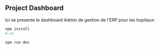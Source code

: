 ## Project Dashboard

Ici se presente le dashboard Admin de gestion de l'ERP pour les hopitaux:


```bash
npm install
# et

npm run dev
```

